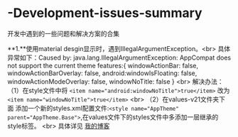 # -Development-issues-summary
开发中遇到的一些问题和解决方案的合集


**1.**使用material desgin显示时，遇到IllegalArgumentException。\<br>
         具体异常如下：Caused by: java.lang.IllegalArgumentException: AppCompat does not support the current theme features:{ windowActionBar: false, windowActionBarOverlay: false, android:windowIsFloating: false, windowActionModeOverlay: false, windowNoTitle: false }  \<br>
         解决办法：（1）在style文件中将 `<item name="android:windowNoTitle">true</item>` 改为`<item name="windowNoTitle">true</item>`  \<br>
		  （2）在values-v21文件夹下面 添加一个新的styles.xml配置文件:`<style name="AppTheme"   parent="AppTheme.Base">`,在values文件下的styles文件中多添加一层继承的style标签。 \<br>
         具体详见 [我的博客](http://blog.csdn.net/woshishui5577/article/details/53285351 "悬停显示")
